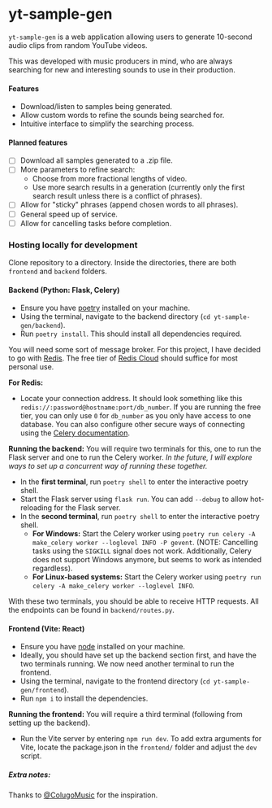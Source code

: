 # yt-sample-gen
`yt-sample-gen` is a web application allowing users to generate 10-second audio clips from random YouTube videos.

This was developed with music producers in mind, who are always searching for new and interesting sounds to use in their production.

#### Features
- Download/listen to samples being generated.
- Allow custom words to refine the sounds being searched for.
- Intuitive interface to simplify the searching process.

#### Planned features
- [ ] Download all samples generated to a .zip file.
- [ ] More parameters to refine search:
	- Choose from more fractional lengths of video.
	- Use more search results in a generation (currently only the first search result unless there is a conflict of phrases).
- [ ] Allow for "sticky" phrases (append chosen words to all phrases).
- [ ] General speed up of service.
- [ ] Allow for cancelling tasks before completion.

### Hosting locally for development
Clone repository to a directory. Inside the directories, there are both `frontend` and `backend` folders.

#### Backend (Python: Flask, Celery)
- Ensure you have [poetry](https://python-poetry.org/docs/#installing-with-pipx) installed on your machine.
- Using the terminal, navigate to the backend directory (`cd yt-sample-gen/backend`).
- Run `poetry install`. This should install all dependencies required.

You will need some sort of message broker. For this project, I have decided to go with [Redis](https://redis.io/). The free tier of [Redis Cloud](https://redis.com/cloud/overview/) should suffice for most personal use.

**For Redis:**
- Locate your connection address. It should look something like this `redis://:password@hostname:port/db_number`. If you are running the free tier, you can only use `0` for `db_number` as you only have access to one database. You can also configure other secure ways of connecting using the [Celery documentation](https://docs.celeryq.dev/en/stable/getting-started/backends-and-brokers/redis.html).

**Running the backend:** You will require two terminals for this, one to run the Flask server and one to run the Celery worker. *In the future, I will explore ways to set up a concurrent way of running these together.*
- In the **first terminal**, run `poetry shell` to enter the interactive poetry shell.
- Start the Flask server using `flask run`. You can add `--debug` to allow hot-reloading for the Flask server.
- In the **second terminal**, run `poetry shell` to enter the interactive poetry shell.
	- **For Windows:** Start the Celery worker using `poetry run celery -A make_celery worker --loglevel INFO -P gevent`. (NOTE: Cancelling tasks using the `SIGKILL` signal does not work. Additionally, Celery does not support Windows anymore, but seems to work as intended regardless). 
	- **For Linux-based systems:** Start the Celery worker using `poetry run celery -A make_celery worker --loglevel INFO`.

With these two terminals, you should be able to receive HTTP requests. All the endpoints can be found in `backend/routes.py`.

#### Frontend (Vite: React)
- Ensure you have [node](https://nodejs.org/en/download/current) installed on your machine.
- Ideally, you should have set up the backend section first, and have the two terminals running. We now need another terminal to run the frontend.
- Using the terminal, navigate to the frontend directory (`cd yt-sample-gen/frontend`).
- Run `npm i` to install the dependencies.

**Running the frontend:** You will require a third terminal (following from setting up the backend).
- Run the Vite server by entering `npm run dev`. To add extra arguments for Vite, locate the package.json in the `frontend/` folder and adjust the `dev` script.

##### Extra notes:
Thanks to [@ColugoMusic](https://x.com/ColugoMusic/status/1726001266180956440?s=20) for the inspiration.





